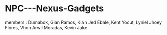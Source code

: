 # NPC---Nexus-Gadgets
members :
Dumabok, Gian
Ramos, Kian Jed
Ebale, Kent
Yocut, Lyniel Jhoey 
Flores, Vhon Arwil
Moradas, Kevin Jake
